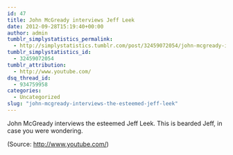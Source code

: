 ```yaml
---
id: 47
title: John McGready interviews Jeff Leek
date: 2012-09-28T15:19:40+00:00
author: admin
tumblr_simplystatistics_permalink:
  - http://simplystatistics.tumblr.com/post/32459072054/john-mcgready-interviews-the-esteemed-jeff-leek
tumblr_simplystatistics_id:
  - 32459072054
tumblr_attribution:
  - http://www.youtube.com/
dsq_thread_id:
  - 934759958
categories:
  - Uncategorized
slug: "john-mcgready-interviews-the-esteemed-jeff-leek"
---
```

John McGready interviews the esteemed Jeff Leek. This is bearded Jeff, in case you were wondering.

<div class="attribution">
  (<span>Source:</span> <a href="http://www.youtube.com/">http://www.youtube.com/</a>)
</div>
